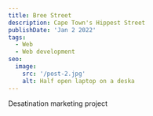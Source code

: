 ```yaml
---
title: Bree Street
description: Cape Town's Hippest Street
publishDate: 'Jan 2 2022'
tags:
  - Web
  - Web development
seo:
  image:
    src: '/post-2.jpg'
    alt: Half open laptop on a deska
---
```


Desatination marketing project